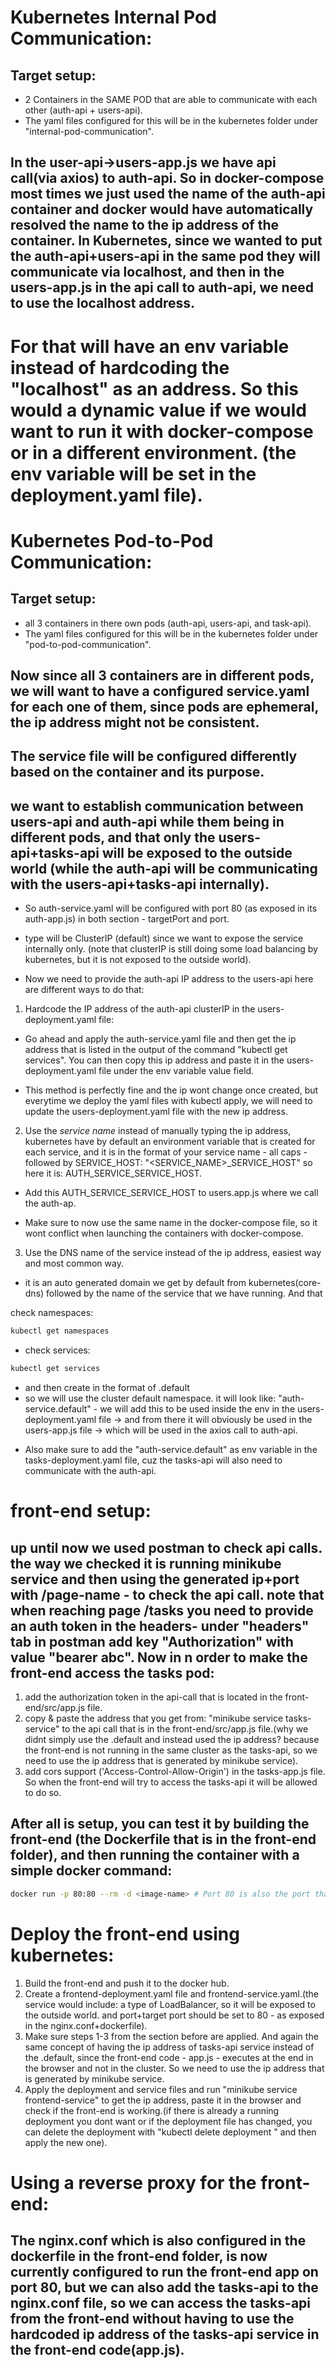 # Kubernetes Internal Pod Communication:
## Target setup:
- 2 Containers in the SAME POD that are able to communicate with each other (auth-api + users-api).
- The yaml files configured for this will be in the kubernetes folder under "internal-pod-communication".

## In the user-api->users-app.js we have api call(via axios) to auth-api. So in docker-compose most times we just used the name of the auth-api container and docker would have automatically resolved the name to the ip address of the container. In Kubernetes, since we wanted to put the auth-api+users-api in the same pod they will communicate via localhost, and then in the users-app.js in the api call to auth-api, we need to use the localhost address.
# For that will have an env variable instead of hardcoding the "localhost" as an address. So this would a dynamic value if we would want to run it with docker-compose or in a different environment. (the env variable will be set in the deployment.yaml file).

# Kubernetes Pod-to-Pod Communication:
## Target setup:
- all 3 containers in there own pods (auth-api, users-api, and task-api).
- The yaml files configured for this will be in the kubernetes folder under "pod-to-pod-communication".

## Now since all 3 containers are in different pods, we will want to have a configured service.yaml for each one of them, since pods are ephemeral, the ip address might not be consistent. 
## The service file will be configured differently based on the container and its purpose. 
## we want to establish communication between users-api and auth-api while them being in different pods, and that only the users-api+tasks-api will be exposed to the outside world (while the auth-api will be communicating with the users-api+tasks-api internally). 
- So auth-service.yaml will be configured with port 80 (as exposed in its auth-app.js) in both section - targetPort and port.
- type will be ClusterIP (default) since we want to expose the service internally only. (note that clusterIP is still doing some load balancing by kubernetes, but it is not exposed to the outside world).

- Now we need to provide the auth-api IP address to the users-api here are different ways to do that:

1. Hardcode the IP address of the auth-api clusterIP in the users-deployment.yaml file:
- Go ahead and apply the auth-service.yaml file and then get the ip address that is listed in the output of the command "kubectl get services". You can then copy this ip address and paste it in the users-deployment.yaml file under the env variable value field.
* This method is perfectly fine and the ip wont change once created, but everytime we deploy the yaml files with kubectl apply, we will need to update the users-deployment.yaml file with the new ip address.

2. Use the *service name* instead of manually typing the ip address, kubernetes have by default an environment variable that is created for each service, and it is in the format of your service name - all caps - followed by SERVICE_HOST: "<SERVICE_NAME>_SERVICE_HOST" so here it is: AUTH_SERVICE_SERVICE_HOST.
- Add this AUTH_SERVICE_SERVICE_HOST to users.app.js where we call the auth-ap.
* Make sure to now use the same name in the docker-compose file, so it wont conflict when launching the containers with docker-compose.

3. Use the DNS name of the service instead of the ip address, easiest way and most common way.
- it is an auto generated domain we get by default from kubernetes(core-dns) followed by the name of the service that we have running. And that 

check namespaces:
```bash
kubectl get namespaces
```
- check services:
```bash
kubectl get services
```
- and then create in the format of <my-service-name>.default
- so we will use the cluster default namespace. it will look like:
"auth-service.default" - we will add this to be used inside the env in the users-deployment.yaml file -> and from there it will obviously be used in the users-app.js file -> which will be used in the axios call to auth-api.
* Also make sure to add the "auth-service.default" as env variable in the tasks-deployment.yaml file, cuz the tasks-api will also need to communicate with the auth-api.


# front-end setup:
## up until now we used postman to check api calls. the way we checked it is running minikube service and then using the generated ip+port with /page-name - to check the api call. note that when reaching page /tasks you need to provide an auth token in the headers- under "headers" tab in postman add key "Authorization" with value "bearer abc". Now in n order to make the front-end access the tasks pod:
1. add the authorization token in the api-call that is located in the front-end/src/app.js file.
2. copy & paste the address that you get from: "minikube service tasks-service" to the api call that is in the front-end/src/app.js file.(why we didnt simply use the <service-name>.default and instead used the ip address? because the front-end is not running in the same cluster as the tasks-api, so we need to use the ip address that is generated by minikube service).
3. add cors support ('Access-Control-Allow-Origin') in the tasks-app.js file. So when the front-end will try to access the tasks-api it will be allowed to do so.
## After all is setup, you can test it by building the front-end (the Dockerfile that is in the front-end folder), and then running the container with a simple docker command:
```bash
docker run -p 80:80 --rm -d <image-name> # Port 80 is also the port that is exposed in the Dockerfile inside front-end folder.
```
# Deploy the front-end using kubernetes:
1. Build the front-end and push it to the docker hub.
2. Create a frontend-deployment.yaml file and frontend-service.yaml.(the service would include: a type of LoadBalancer, so it will be exposed to the outside world. and port+target port should be set to 80 - as exposed in the nginx.conf+dockerfile).
3. Make sure steps 1-3 from the section before are applied. And again the same concept of having the ip address of tasks-api service instead of the <service-name>.default, since the front-end code - app.js - executes at the end in the browser and not in the cluster. So we need to use the ip address that is generated by minikube service.
4. Apply the deployment and service files and run "minikube service frontend-service" to get the ip address, paste it in the browser and check if the front-end is working.(if there is already a running deployment you dont want or if the deployment file has changed, you can delete the deployment with "kubectl delete deployment <deployment-name>" and then apply the new one).

# Using a reverse proxy for the front-end:
## The nginx.conf which is also configured in the dockerfile in the front-end folder, is now currently configured to run the front-end app on port 80, but we can also add the tasks-api to the nginx.conf file, so we can access the tasks-api from the front-end without having to use the hardcoded ip address of the tasks-api service in the front-end code(app.js).